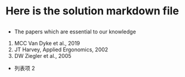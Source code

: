 

# Here is the solution markdown file 

## 
- The papers which are essential to our knowledge


1. MCC Van Dyke et al., 2019  
2. JT Harvey, Applied Ergonomics, 2002  
3. DW Ziegler et al., 2005  


- 列表项 2






